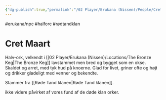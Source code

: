```yaml
---
{"dg-publish":true,"permalink":"/02 Player/Erukana (Nissen)/People/Cret Maart/","tags":["erukana/npc","halforc","rødtandklan"]}
---
```



#erukana/npc  #halforc #rødtandklan
# Cret Maart
Halv-ork, velkendt i [[02 Player/Erukana (Nissen)/Locations/The Bronze Keg\|The Bronze Keg]] 
lavstammet men bred og bygget som en okse. 
Skaldet og arret, med tyk hud på knoerne.
Glad for livet, griner ofte og højt og drikker gladeligt med venner og bekendte.

Stammer fra [[Røde Tand klanen\|Røde Tand klanen]].

ikke videre påvirket af vores fund af de døde klan orker.